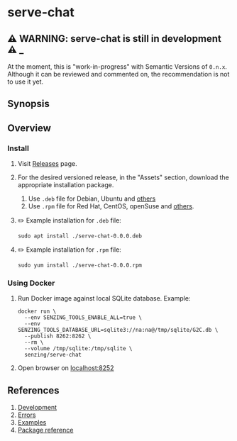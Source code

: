 # serve-chat

## :warning: WARNING: serve-chat is still in development :warning: _

At the moment, this is "work-in-progress" with Semantic Versions of `0.n.x`.
Although it can be reviewed and commented on,
the recommendation is not to use it yet.

## Synopsis

## Overview

### Install

1. Visit [Releases](https://github.com/Senzing/serve-chat/releases) page.
1. For the desired versioned release, in the "Assets" section,
   download the appropriate installation package.
    1. Use `.deb` file for Debian, Ubuntu and
       [others](https://en.wikipedia.org/wiki/List_of_Linux_distributions#Debian-based)
    1. Use `.rpm` file for Red Hat, CentOS, openSuse and
       [others](https://en.wikipedia.org/wiki/List_of_Linux_distributions#RPM-based).

1. :pencil2: Example installation for `.deb` file:

    ```console
    sudo apt install ./serve-chat-0.0.0.deb
    ```

1. :pencil2: Example installation for `.rpm` file:

    ```console
    sudo yum install ./serve-chat-0.0.0.rpm
    ```

### Using Docker

1. Run Docker image against local SQLite database.
   Example:

    ```console
    docker run \
      --env SENZING_TOOLS_ENABLE_ALL=true \
      --env SENZING_TOOLS_DATABASE_URL=sqlite3://na:na@/tmp/sqlite/G2C.db \
      --publish 8262:8262 \
      --rm \
      --volume /tmp/sqlite:/tmp/sqlite \
      senzing/serve-chat

    ```

1. Open browser on [localhost:8252](http://localhost:8262)

## References

1. [Development](docs/development.md)
1. [Errors](docs/errors.md)
1. [Examples](docs/examples.md)
1. [Package reference](https://pkg.go.dev/github.com/senzing/serve-chat)
